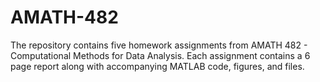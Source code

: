 # AMATH-482
The repository contains five homework assignments from AMATH 482 - Computational Methods for Data Analysis.
Each assignment contains a 6 page report along with accompanying MATLAB code, figures, and files.
